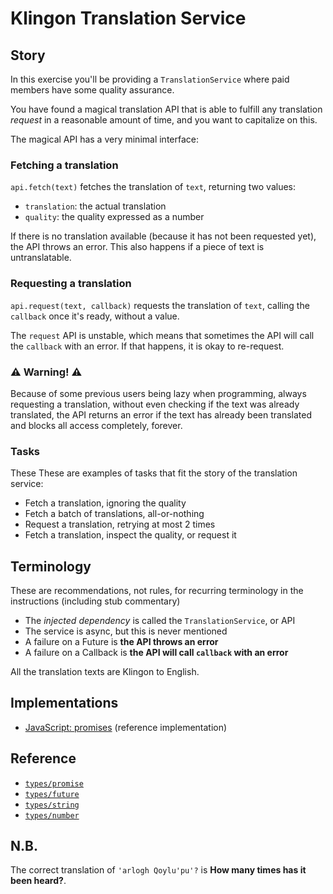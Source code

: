 # Klingon Translation Service

## Story

In this exercise you'll be providing a `TranslationService` where paid members
have some quality assurance.

You have found a magical translation API that is able to fulfill any
translation _request_ in a reasonable amount of time, and you
want to capitalize on this.

The magical API has a very minimal interface:

### Fetching a translation

`api.fetch(text)` fetches the translation of `text`, returning two values:

- `translation`: the actual translation
- `quality`: the quality expressed as a number

If there is no translation available (because it has not been requested yet),
the API throws an error. This also happens if a piece of text is untranslatable.

### Requesting a translation

`api.request(text, callback)` requests the translation of `text`, calling the
`callback` once it's ready, without a value.

The `request` API is unstable, which means that sometimes the API will call the
`callback` with an error. If that happens, it is okay to re-request.

### ⚠ Warning! ⚠

Because of some previous users being lazy when programming, always requesting a
translation, without even checking if the text was already translated, the API
returns an error if the text has already been translated and blocks all access
completely, forever.

### Tasks

These These are examples of tasks that fit the story of the translation service:

- Fetch a translation, ignoring the quality
- Fetch a batch of translations, all-or-nothing
- Request a translation, retrying at most 2 times
- Fetch a translation, inspect the quality, or request it

## Terminology

These are recommendations, not rules, for recurring terminology in the instructions (including stub commentary)

- The _injected dependency_ is called the `TranslationService`, or API
- The service is async, but this is never mentioned
- A failure on a Future is **the API throws an error**
- A failure on a Callback is **the API will call `callback` with an error**

All the translation texts are Klingon to English.

## Implementations

- [JavaScript: promises][implementation-javascript] (reference implementation)

## Reference

- [`types/promise`][types-promise]
- [`types/future`][types-future]
- [`types/string`][types-string]
- [`types/number`][types-number]

[types-promise]: https://github.com/exercism/v3/blob/main/reference/types/promise.md
[types-future]: https://github.com/exercism/v3/blob/main/reference/types/future.md
[types-string]: https://github.com/exercism/v3/blob/main/reference/types/string.md
[types-number]: https://github.com/exercism/v3/blob/main/reference/types/number.md
[implementation-javascript]: https://github.com/exercism/javascript/blob/main/exercises/concept/promises/.docs/instructions.md

## N.B.

The correct translation of `'arlogh Qoylu'pu'?` is **How many times has it been heard?**.
